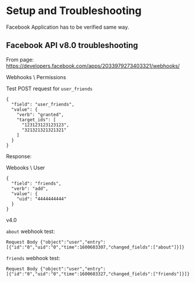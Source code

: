 Setup and Troubleshooting
===

Facebook Application has to be verified same way.




## Facebook API v8.0 troubleshooting

From page: https://developers.facebook.com/apps/2033979273403321/webhooks/



Webhooks \ Permissions

Test POST request for `user_friends`

```
{
  "field": "user_friends",
  "value": {
    "verb": "granted",
    "target_ids": [
      "123123123123123",
      "321321321321321"
    ]
  }
}
```

Response:




Webooks \ User

```
{
  "field": "friends",
  "verb": "add",
  "value": {
    "uid": "4444444444"
  }
}
```


v4.0


`about` webhook test:

`Request Body {"object":"user","entry":[{"id":"0","uid":"0","time":1600603307,"changed_fields":["about"]}]}`

`friends` webhook test:

`Request Body {"object":"user","entry":[{"id":"0","uid":"0","time":1600603327,"changed_fields":["friends"]}]}`
